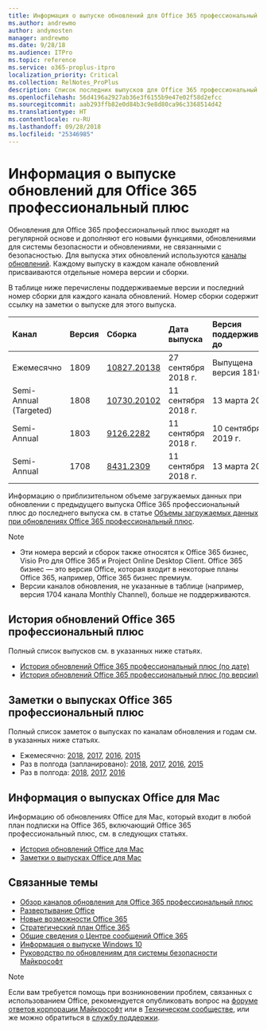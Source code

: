 ```yaml
---
title: Информация о выпуске обновлений для Office 365 профессиональный плюс
ms.author: andrewmo
author: andymosten
manager: andrewmo
ms.date: 9/28/18
ms.audience: ITPro
ms.topic: reference
ms.service: o365-proplus-itpro
localization_priority: Critical
ms.collection: RelNotes_ProPlus
description: Список последних выпусков для Office 365 профессиональный плюс для каждого канала обновления и ссылки на заметки о выпусках и историю обновлений для ИТ-специалистов
ms.openlocfilehash: 56d4196a2927ab36e3f6155b9e47e02f58d2efcc
ms.sourcegitcommit: aab293ffb82e0d84b3c9e8d80ca96c3368514d42
ms.translationtype: HT
ms.contentlocale: ru-RU
ms.lasthandoff: 09/28/2018
ms.locfileid: "25346985"
---
```

# <a name="release-information-for-updates-to-office-365-proplus"></a>Информация о выпуске обновлений для Office 365 профессиональный плюс

Обновления для Office 365 профессиональный плюс выходят на регулярной основе и дополняют его новыми функциями, обновлениями для системы безопасности и обновлениями, не связанными с безопасностью. Для выпуска этих обновлений используются [каналы обновлений](https://docs.microsoft.com/DeployOffice/overview-of-update-channels-for-office-365-proplus). Каждому выпуску в каждом канале обновлений присваиваются отдельные номера версии и сборки. 

В таблице ниже перечислены поддерживаемые версии и последний номер сборки для каждого канала обновлений. Номер сборки содержит ссылку на заметки о выпуске для этого выпуска. 

  
|**Канал**|**Версия**|**Сборка**|**Дата выпуска**|**Версия поддерживается до**|
|:-----|:-----|:-----|:-----|:-----|
|Ежемесячно  <br/> |1809  <br/> |[10827.20138](monthly-channel-2018.md#version-1809-september-27)  <br/> | 27 сентября 2018 г.  <br/> |Выпущена версия 1810 <br/>|
|Semi-Annual (Targeted)  <br/> |1808  <br/> |[10730.20102](semi-annual-channel-targeted-2018.md#version-1808-September-11)  <br/> | 11 сентября 2018 г.  <br/> | 13 марта 2019 г. <br/>|
|Semi-Annual <br/> |1803  <br/> | [9126.2282](semi-annual-channel-2018.md#version-1803-september-11) <br/> | 11 сентября 2018 г.  <br/> | 10 сентября 2019 г. <br/>|
|Semi-Annual <br/> |1708  <br/> |[8431.2309](semi-annual-channel-2018.md#version-1708-september-11)  <br/> | 11 сентября 2018 г.  <br/> | 13 марта 2019 г. <br/>|

Информацию о приблизительном объеме загружаемых данных при обновлении с предыдущего выпуска Office 365 профессиональный плюс до последнего выпуска см. в статье [Объемы загружаемых данных при обновлениях Office 365 профессиональный плюс](download-sizes-office365-proplus-updates.md).

> [!NOTE]
> - Эти номера версий и сборок также относятся к Office 365 бизнес, Visio Pro для Office 365 и Project Online Desktop Client. Office 365 бизнес — это версия Office, которая входит в некоторые планы Office 365, например, Office 365 бизнес премиум.
> - Версии каналов обновления, не указанные в таблице (например, версия 1704 канала Monthly Channel), больше не поддерживаются. 


## <a name="update-history-for-office-365-proplus-releases"></a>История обновлений Office 365 профессиональный плюс

Полный список выпусков см. в указанных ниже статьях.
 - [История обновлений Office 365 профессиональный плюс (по дате)](update-history-office365-proplus-by-date.md)
 - [История обновлений Office 365 профессиональный плюс (по версии)](update-history-office365-proplus-by-version.md)

## <a name="release-notes-for-office-365-proplus-releases"></a>Заметки о выпусках Office 365 профессиональный плюс

Полный список заметок о выпусках по каналам обновления и годам см. в указанных ниже статьях.
 - Ежемесячно: [2018](monthly-channel-2018.md), [2017](monthly-channel-2017.md), [2016](monthly-channel-2016.md), [2015](monthly-channel-2015.md)
 - Раз в полгода (запланировано): [2018](semi-annual-channel-targeted-2018.md), [2017](semi-annual-channel-targeted-2017.md), [2016](semi-annual-channel-targeted-2016.md), [2015](semi-annual-channel-targeted-2015.md)
 - Раз в полгода: [2018](semi-annual-channel-2018.md), [2017](semi-annual-channel-2017.md), [2016](semi-annual-channel-2016.md)

## <a name="office-for-mac-release-information"></a>Информация о выпусках Office для Mac

Информацию об обновлениях Office для Mac, который входит в любой план подписки на Office 365, включающий Office 365 профессиональный плюс, см. в следующих статьях.
 - [История обновлений Office для Mac](update-history-office-for-mac.md)
 - [Заметки о выпусках Office для Mac](release-notes-office-for-mac.md)


## <a name="related-topics"></a>Связанные темы

- [Обзор каналов обновления для Office 365 профессиональный плюс](https://docs.microsoft.com/DeployOffice/overview-of-update-channels-for-office-365-proplus)
- [Развертывание Office](https://docs.microsoft.com/deployoffice/)
- [Новые возможности Office 365](https://support.office.com/article/95c8d81d-08ba-42c1-914f-bca4603e1426)
- [Стратегический план Office 365](https://products.office.com/business/office-365-roadmap)
- [Общие сведения о Центре сообщений Office 365](https://support.office.com/article/38fb3333-bfcc-4340-a37b-deda509c2093)
- [Информация о выпуске Windows 10](https://www.microsoft.com/itpro/windows-10/release-information)
- [Руководство по обновлениям для системы безопасности Майкрософт](https://portal.msrc.microsoft.com/)

> [!NOTE]
> Если вам требуется помощь при возникновении проблем, связанных с использованием Office, рекомендуется опубликовать вопрос на [форуме ответов корпорации Майкрософт](https://answers.microsoft.com/) или в [Техническом сообществе](https://techcommunity.microsoft.com/), или же можно обратиться в [службу поддержки](https://support.microsoft.com/contactus).

